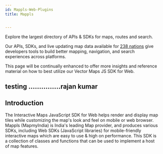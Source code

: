 ```yaml
---
id: Mappls-Web-Plugins
title: Mappls 


---
```




Explore the largest directory of APIs & SDKs for maps, routes and search.

Our APIs, SDKs, and live updating map data available for [238 nations](https://github.com/MapmyIndia/mapmyindia-rest-api/blob/master/docs/countryISO.md) give developers tools to build better mapping, navigation, and search experiences across platforms.

This page will be continually enhanced to offer more insights and reference material on how to best utilize our Vector Maps JS SDK for Web.
##  testing ...............rajan kumar
## Introduction  
The Interactive Maps JavaScript SDK for Web helps render and display map tiles while customizing the map's look and feel on mobile or web browser. Mappls (MapmyIndia) is India's leading Map provider, and produces various SDKs, including Web SDKs (JavaScript libraries) for mobile-friendly interactive maps which are easy to use & high on performance. 
This SDK is a collection of classes and functions that can be used to implement a host of map features.
